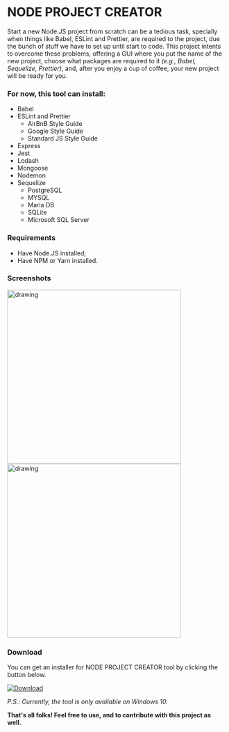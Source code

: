 # NODE PROJECT CREATOR
Start a new Node.JS project from scratch can be a tedious task, 
specially when things like Babel, ESLint and Prettier, 
are required to the project, 
due the bunch of stuff we have to set up until start to code. 
This project intents to overcome these problems, 
offering a GUI where you put the name of the new project, 
choose what packages are required to it _(e.g., Babel, Sequelize, Prettier)_, 
and, after you enjoy a cup of coffee, your new project will be ready for you.

### For now, this tool can install:
- Babel
- ESLint and Prettier
    - AirBnB Style Guide
    - Google Style Guide
    - Standard JS Style Guide
- Express
- Jest
- Lodash
- Mongoose
- Nodemon
- Sequelize
    - PostgreSQL
    - MYSQL
    - Maria DB
    - SQLite
    - Microsoft SQL Server

### Requirements
- Have Node.JS installed;
- Have NPM or Yarn installed.

### Screenshots

<img src="https://user-images.githubusercontent.com/36672867/71840798-c799d380-309c-11ea-953d-7fc3f96a4c07.png" alt="drawing" width="400"/>
<br>
<img src="https://user-images.githubusercontent.com/36672867/71840800-c799d380-309c-11ea-9895-fa6c513fbeb2.png" alt="drawing" width="400"/>

### Download
You can get an installer for NODE PROJECT CREATOR tool by clicking the button below.

[![Download](https://user-images.githubusercontent.com/36672867/71843358-77be0b00-30a2-11ea-8b93-42938c95c3b1.png)](https://mega.nz/#!KLAzUICb!DS-xwGpEwxxGMZPceflumlxA9LQ6KJevcO7VYMoaBlE)

*P.S.: Currently, the tool is only available on Windows 10.*

**That's all folks! Feel free to use, and to contribute with this project as well.**